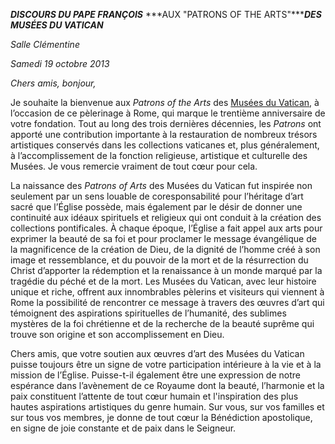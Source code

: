 ***DISCOURS DU PAPE FRANÇOIS*** ***AUX "PATRONS OF THE ARTS"******DES MUSÉES DU VATICAN***

*Salle Clémentine*

*Samedi 19 octobre 2013*

*Chers amis, bonjour,*

Je souhaite la bienvenue aux *Patrons of the Arts* des [Musées du Vatican](http://mv.vatican.va/5_FR/pages/MV_Home.html), à l’occasion de ce pèlerinage à Rome, qui marque le trentième anniversaire de votre fondation. Tout au long des trois dernières décennies, les *Patrons* ont apporté une contribution importante à la restauration de nombreux trésors artistiques conservés dans les collections vaticanes et, plus généralement, à l’accomplissement de la fonction religieuse, artistique et culturelle des Musées. Je vous remercie vraiment de tout cœur pour cela.

La naissance des *Patrons of Arts* des Musées du Vatican fut inspirée non seulement par un sens louable de coresponsabilité pour l’héritage d’art sacré que l’Église possède, mais également par le désir de donner une continuité aux idéaux spirituels et religieux qui ont conduit à la création des collections pontificales. À chaque époque, l’Église a fait appel aux arts pour exprimer la beauté de sa foi et pour proclamer le message évangélique de la magnificence de la création de Dieu, de la dignité de l’homme créé à son image et ressemblance, et du pouvoir de la mort et de la résurrection du Christ d’apporter la rédemption et la renaissance à un monde marqué par la tragédie du péché et de la mort. Les Musées du Vatican, avec leur histoire unique et riche, offrent aux innombrables pèlerins et visiteurs qui viennent à Rome la possibilité de rencontrer ce message à travers des œuvres d’art qui témoignent des aspirations spirituelles de l’humanité, des sublimes mystères de la foi chrétienne et de la recherche de la beauté suprême qui trouve son origine et son accomplissement en Dieu.

Chers amis, que votre soutien aux œuvres d’art des Musées du Vatican puisse toujours être un signe de votre participation intérieure à la vie et à la mission de l’Église. Puisse-t-il également être une expression de notre espérance dans l’avènement de ce Royaume dont la beauté, l’harmonie et la paix constituent l’attente de tout cœur humain et l'inspiration des plus hautes aspirations artistiques du genre humain. Sur vous, sur vos familles et sur tous vos membres, je donne de tout cœur la Bénédiction apostolique, en signe de joie constante et de paix dans le Seigneur.